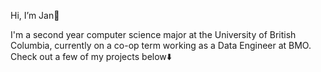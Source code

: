 Hi, I’m Jan👋

I'm a second year computer science major at the University of British Columbia, currently on a co-op term working as a Data Engineer at BMO. Check out a few of my projects below⬇️

<!---
jansm04/jansm04 is a ✨ special ✨ repository because its `README.md` (this file) appears on your GitHub profile.
You can click the Preview link to take a look at your changes.
--->
